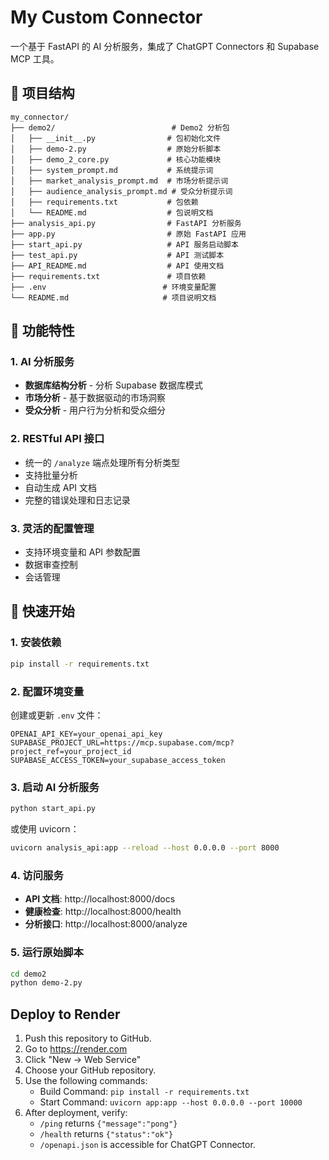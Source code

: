 # My Custom Connector

一个基于 FastAPI 的 AI 分析服务，集成了 ChatGPT Connectors 和 Supabase MCP 工具。

## 📁 项目结构

```
my_connector/
├── demo2/                          # Demo2 分析包
│   ├── __init__.py                # 包初始化文件
│   ├── demo-2.py                  # 原始分析脚本
│   ├── demo_2_core.py             # 核心功能模块
│   ├── system_prompt.md           # 系统提示词
│   ├── market_analysis_prompt.md  # 市场分析提示词
│   ├── audience_analysis_prompt.md # 受众分析提示词
│   ├── requirements.txt           # 包依赖
│   └── README.md                  # 包说明文档
├── analysis_api.py                # FastAPI 分析服务
├── app.py                         # 原始 FastAPI 应用
├── start_api.py                   # API 服务启动脚本
├── test_api.py                    # API 测试脚本
├── API_README.md                  # API 使用文档
├── requirements.txt               # 项目依赖
├── .env                          # 环境变量配置
└── README.md                     # 项目说明文档
```

## 🚀 功能特性

### 1. AI 分析服务
- **数据库结构分析** - 分析 Supabase 数据库模式
- **市场分析** - 基于数据驱动的市场洞察
- **受众分析** - 用户行为分析和受众细分

### 2. RESTful API 接口
- 统一的 `/analyze` 端点处理所有分析类型
- 支持批量分析
- 自动生成 API 文档
- 完整的错误处理和日志记录

### 3. 灵活的配置管理
- 支持环境变量和 API 参数配置
- 数据审查控制
- 会话管理

## 🚀 快速开始

### 1. 安装依赖

```bash
pip install -r requirements.txt
```

### 2. 配置环境变量

创建或更新 `.env` 文件：

```env
OPENAI_API_KEY=your_openai_api_key
SUPABASE_PROJECT_URL=https://mcp.supabase.com/mcp?project_ref=your_project_id
SUPABASE_ACCESS_TOKEN=your_supabase_access_token
```

### 3. 启动 AI 分析服务

```bash
python start_api.py
```

或使用 uvicorn：

```bash
uvicorn analysis_api:app --reload --host 0.0.0.0 --port 8000
```

### 4. 访问服务

- **API 文档**: http://localhost:8000/docs
- **健康检查**: http://localhost:8000/health
- **分析接口**: http://localhost:8000/analyze

### 5. 运行原始脚本

```bash
cd demo2
python demo-2.py
```

## Deploy to Render

1. Push this repository to GitHub.
2. Go to https://render.com
3. Click "New → Web Service"
4. Choose your GitHub repository.
5. Use the following commands:
   - Build Command: `pip install -r requirements.txt`
   - Start Command: `uvicorn app:app --host 0.0.0.0 --port 10000`
6. After deployment, verify:
   - `/ping` returns `{"message":"pong"}`
   - `/health` returns `{"status":"ok"}`
   - `/openapi.json` is accessible for ChatGPT Connector.
